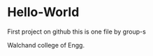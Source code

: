 Hello-World
===========
First project on github
this is one file by group-s

Walchand college of Engg.

